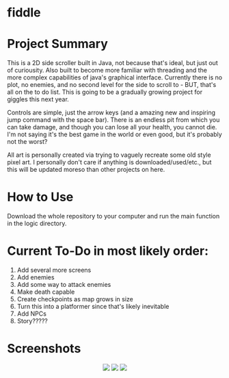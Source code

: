 # fiddle

# Project Summary 
This is a 2D side scroller built in Java, not because that's ideal, but just out of curiousity. Also built to become more familiar with threading and the more complex capabilities of java's graphical interface. Currently there is no plot, no enemies, and no second level for the side to scroll to - BUT, that's all on the to do list. This is going to be a gradually growing project for giggles this next year. 

Controls are simple, just the arrow keys (and a amazing new and inspiring jump command with the space bar). There is an endless pit from which you can take damage, and though you can lose all your health, you cannot die. I'm not saying it's the best game in the world or even good, but it's probably not the worst? 

All art is personally created via trying to vaguely recreate some old style pixel art. I personally don't care if anything is downloaded/used/etc., but this will be updated moreso than other projects on here. 

# How to Use

Download the whole repository to your computer and run the main function in the logic directory. 

# Current To-Do in most likely order: 
1. Add several more screens 
2. Add enemies 
3. Add some way to attack enemies 
4. Make death capable 
5. Create checkpoints as map grows in size
6. Turn this into a platformer since that's likely inevitable 
7. Add NPCs
8. Story?????

# Screenshots 
<p align="center">
  <img src="https://raw.github.com/cfuchs981/fiddle/master/src/images/background1.png"/>
  <img src="https://raw.github.com/cfuchs981/fiddle/master/src/images/idle_L.png"/>
  <img src="https://raw.github.com/cfuchs981/fiddle/master/src/images/run_L1.png"/>

</p>
